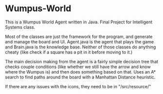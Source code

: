 # Wumpus-World
This is a Wumpus World Agent written in Java.
Final Project for Intelligent Systems class.

Most of the classes are just the framework for the program, and generate and manage the board and UI. Agent.java is the agent that plays the game and Brain.java is the knowledge base. Neither of those classes do anything cheaty (like check if a square has a pit in it before moving to it.)

The main decision making from the agent is a fairly simple decision tree that checks couple conditions (like whether we still have the arrow and know where the Wumpus is) and then does something based on that. Uses an A\* search to find paths around the board with a Manhattan Distance heuristic.

If there are any issues with the icons, they need to be in "/src/resource/"
